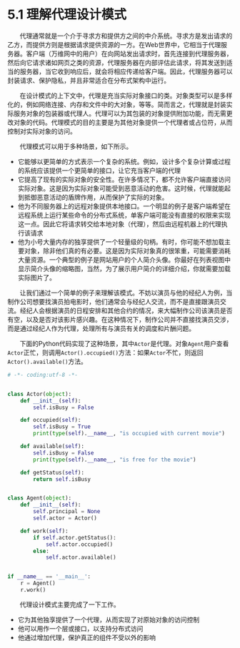 5.1 理解代理设计模式
===

&nbsp;&nbsp;&nbsp;&nbsp;&nbsp;&nbsp;&nbsp;代理通常就是一个介于寻求方和提供方之间的中介系统。寻求方是发出请求的乙方，而提供方则是根据请求提供资源的一方。在Web世界中，它相当于代理服务器。客户端（万维网中的用户）在向网站发出请求时，首先连接到代理服务器，然后向它请求诸如网页之类的资源，代理服务器在内部评估此请求，将其发送到适当的服务器，当它收到响应后，就会将相应传递给客户端。因此，代理服务器可以封装请求、保护隐私，并且非常适合在分布式架构中运行。

&nbsp;&nbsp;&nbsp;&nbsp;&nbsp;&nbsp;&nbsp;在设计模式的上下文中，代理是充当实际对象接口的类。对象类型可以是多样化的，例如网络连接、内存和文件中的大对象，等等。简而言之，代理就是封装实际服务对象的包装器或代理人。代理可以为其包装的对象提供附加功能，而无需更改对象的代码。代理模式的目的主要是为其他对象提供一个代理者或占位符，从而控制对实际对象的访问。

&nbsp;&nbsp;&nbsp;&nbsp;&nbsp;&nbsp;&nbsp;代理模式可以用于多种场景，如下所示。
* 它能够以更简单的方式表示一个复杂的系统。例如，设计多个复杂计算或过程的系统应该提供一个更简单的接口，让它充当客户端的代理
* 它提高了现有的实际对象的安全性。在许多情况下，都不允许客户端直接访问实际对象。这是因为实际对象可能受到恶意活动的危害。这时候，代理就能起到抵御恶意活动的盾牌作用，从而保护了实际的对象。
* 他为不同服务器上的远程对象提供本地接口。一个明显的例子是客户端希望在远程系统上运行某些命令的分布式系统，单客户端可能没有直接的权限来实现这一点。因此它将请求转交给本地对象（代理），然后由远程机器上的代理执行该请求
* 他为小号大量内存的独享提供了一个轻量级的句柄。有时，你可能不想加载主要对象，除非他们真的有必要。这是因为实际对象真的很笨重，可能需要消耗大量资源。一个典型的例子是网站用户的个人简介头像。你最好在列表视图中显示简介头像的缩略图，当然，为了展示用户简介的详细介绍，你就需要加载实际图片了。

&nbsp;&nbsp;&nbsp;&nbsp;&nbsp;&nbsp;&nbsp;让我们通过一个简单的例子来理解该模式。不妨以演员与他的经纪人为例，当制作公司想要找演员拍电影时，他们通常会与经纪人交流，而不是直接跟演员交流。经纪人会根据演员的日程安排和其他合约的情况，来大幅制作公司该演员是否有空，以及是否对该影片感兴趣。在这种情况下，制作公司并不直接找演员交涉，而是通过经纪人作为代理，处理所有与演员有关的调度和片酬问题。

&nbsp;&nbsp;&nbsp;&nbsp;&nbsp;&nbsp;&nbsp;下面的Python代码实现了这种场景，其中`Actor`是代理。对象`Agent`用户查看`Actor`正忙，则调用`Actor().occupied()`方法：如果`Actor`不忙，则返回`Actor().available()`方法。

```python
# -*- coding:utf-8 -*-


class Actor(object):
    def __init__(self):
        self.isBusy = False

    def occupied(self):
        self.isBusy = True
        print(type(self).__name__, "is occupied with current movie")

    def available(self):
        self.isBusy = False
        print(type(self).__name__, "is free for the movie")

    def getStatus(self):
        return self.isBusy


class Agent(object):
    def __init__(self):
        self.principal = None
        self.actor = Actor()

    def work(self):
        if self.actor.getStatus():
            self.actor.occupied()
        else:
            self.actor.available()


if __name__ == '__main__':
    r = Agent()
    r.work()
```

&nbsp;&nbsp;&nbsp;&nbsp;&nbsp;&nbsp;&nbsp;代理设计模式主要完成了一下工作。
* 它为其他独享提供了一个代理，从而实现了对原始对象的访问控制
* 他可以用作一个层或接口，以支持分布式访问
* 他通过增加代理，保护真正的组件不受以外的影响
